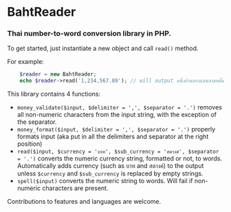 # BahtReader
### Thai number-to-word conversion library in PHP.

To get started, just instantiate a new object and call `read()` method.

For example:
```php
    $reader = new BahtReader;
    echo $reader->read('1,234,567.89'); // will output หนึ่งล้านสองแสนสามหมื่นสี่พันห้าร้อยหกสิบเจ็ดบาทแปดสิบเก้าสตางค์
```


This library contains 4 functions:
- `money_validate($input, $delimiter = ',', $separator = '.')` removes all non-numeric characters from the input string, with the exception of the separator.
- `money_format($input, $delimiter = ',', $separator = '.')` properly formats input (aka put in all the delimiters and separator at the right position)
- `read($input, $currency = 'บาท', $sub_currency = 'สตางค์', $separator = '.')` converts the numeric currency string, formatted or not, to words. Automatically adds currency (such as บาท and สตางค์) to the output unless `$currency` and `$sub_currency` is replaced by empty strings.
- `spell($input)` converts the numeric string to words. Will fail if non-numeric characters are present.


Contributions to features and languages are welcome.
